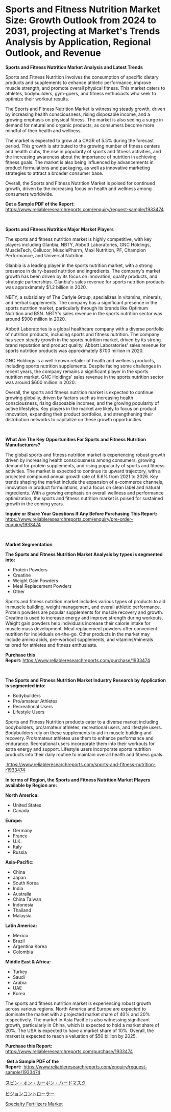 <p><h1>Sports and Fitness Nutrition Market Size: Growth Outlook from 2024 to 2031, projecting at Market's Trends Analysis by Application, Regional Outlook, and Revenue</h1></p><p><strong>Sports and Fitness Nutrition Market Analysis and Latest Trends</strong></p>
<p><p>Sports and Fitness Nutrition involves the consumption of specific dietary products and supplements to enhance athletic performance, improve muscle strength, and promote overall physical fitness. This market caters to athletes, bodybuilders, gym-goers, and fitness enthusiasts who seek to optimize their workout results.</p><p>The Sports and Fitness Nutrition Market is witnessing steady growth, driven by increasing health consciousness, rising disposable income, and a growing emphasis on physical fitness. The market is also seeing a surge in demand for natural and organic products, as consumers become more mindful of their health and wellness.</p><p>The market is expected to grow at a CAGR of 5.5% during the forecast period. This growth is attributed to the growing number of fitness centers and health clubs, the rise in popularity of sports and fitness activities, and the increasing awareness about the importance of nutrition in achieving fitness goals. The market is also being influenced by advancements in product formulations and packaging, as well as innovative marketing strategies to attract a broader consumer base.</p><p>Overall, the Sports and Fitness Nutrition Market is poised for continued growth, driven by the increasing focus on health and wellness among consumers worldwide.</p></p>
<p><strong>Get a Sample PDF of the Report:&nbsp;</strong> <a href="https://www.reliableresearchreports.com/enquiry/request-sample/1933474">https://www.reliableresearchreports.com/enquiry/request-sample/1933474</a></p>
<p>&nbsp;</p>
<p><strong>Sports and Fitness Nutrition Major Market Players</strong></p>
<p><p>The sports and fitness nutrition market is highly competitive, with key players including Glanbia, NBTY, Abbott Laboratories, GNC Holdings, MuscleTech, Cellucor, MusclePharm, Maxi Nutrition, PF, Champion Performance, and Universal Nutrition. </p><p>Glanbia is a leading player in the sports nutrition market, with a strong presence in dairy-based nutrition and ingredients. The company's market growth has been driven by its focus on innovation, quality products, and strategic partnerships. Glanbia's sales revenue for sports nutrition products was approximately $1.2 billion in 2020.</p><p>NBTY, a subsidiary of The Carlyle Group, specializes in vitamins, minerals, and herbal supplements. The company has a significant presence in the sports nutrition market, particularly through its brands like Optimum Nutrition and BSN. NBTY's sales revenue in the sports nutrition sector was around $900 million in 2020.</p><p>Abbott Laboratories is a global healthcare company with a diverse portfolio of nutrition products, including sports and fitness nutrition. The company has seen steady growth in the sports nutrition market, driven by its strong brand reputation and product quality. Abbott Laboratories' sales revenue for sports nutrition products was approximately $700 million in 2020.</p><p>GNC Holdings is a well-known retailer of health and wellness products, including sports nutrition supplements. Despite facing some challenges in recent years, the company remains a significant player in the sports nutrition market. GNC Holdings' sales revenue in the sports nutrition sector was around $600 million in 2020. </p><p>Overall, the sports and fitness nutrition market is expected to continue growing globally, driven by factors such as increasing health consciousness, rising disposable incomes, and the growing popularity of active lifestyles. Key players in the market are likely to focus on product innovation, expanding their product portfolios, and strengthening their distribution networks to capitalize on these growth opportunities.</p></p>
<p>&nbsp;</p>
<p><strong>What Are The Key Opportunities For Sports and Fitness Nutrition Manufacturers?</strong></p>
<p><p>The global sports and fitness nutrition market is experiencing robust growth driven by increasing health consciousness among consumers, growing demand for protein supplements, and rising popularity of sports and fitness activities. The market is expected to continue its upward trajectory, with a projected compound annual growth rate of 8.6% from 2021 to 2026. Key trends shaping the market include the expansion of e-commerce channels, innovation in product formulations, and a focus on clean label and natural ingredients. With a growing emphasis on overall wellness and performance optimization, the sports and fitness nutrition market is poised for sustained growth in the coming years.</p></p>
<p><strong>Inquire or Share Your Questions If Any Before Purchasing This Report:</strong> <a href="https://www.reliableresearchreports.com/enquiry/pre-order-enquiry/1933474">https://www.reliableresearchreports.com/enquiry/pre-order-enquiry/1933474</a></p>
<p>&nbsp;</p>
<p><strong>Market Segmentation</strong></p>
<p><strong>The Sports and Fitness Nutrition Market Analysis by types is segmented into:</strong></p>
<p><ul><li>Protein Powders</li><li>Creatine</li><li>Weight Gain Powders</li><li>Meal Replacement Powders</li><li>Other</li></ul></p>
<p><p>Sports and fitness nutrition market includes various types of products to aid in muscle building, weight management, and overall athletic performance. Protein powders are popular supplements for muscle recovery and growth. Creatine is used to increase energy and improve strength during workouts. Weight gain powders help individuals increase their calorie intake for muscle mass development. Meal replacement powders offer convenient nutrition for individuals on-the-go. Other products in the market may include amino acids, pre-workout supplements, and vitamins/minerals tailored for athletes and fitness enthusiasts.</p></p>
<p><strong>Purchase this Report:&nbsp;</strong><a href="https://www.reliableresearchreports.com/purchase/1933474">https://www.reliableresearchreports.com/purchase/1933474</a></p>
<p>&nbsp;</p>
<p><strong>The Sports and Fitness Nutrition Market Industry Research by Application is segmented into:</strong></p>
<p><ul><li>Bodybuilders</li><li>Pro/amateur Athletes</li><li>Recreational Users</li><li>Lifestyle Users</li></ul></p>
<p><p>Sports and Fitness Nutrition products cater to a diverse market including bodybuilders, pro/amateur athletes, recreational users, and lifestyle users. Bodybuilders rely on these supplements to aid in muscle building and recovery. Pro/amateur athletes use them to enhance performance and endurance. Recreational users incorporate them into their workouts for extra energy and support. Lifestyle users incorporate sports nutrition products into their daily routine to maintain overall health and fitness goals.</p></p>
<p><a href="https://www.reliableresearchreports.com/sports-and-fitness-nutrition-r1933474">&nbsp;https://www.reliableresearchreports.com/sports-and-fitness-nutrition-r1933474</a></p>
<p><strong>In terms of Region, the Sports and Fitness Nutrition Market Players available by Region are:</strong></p>
<p>
    <p> <strong> North America: </strong>
        <ul>
            <li>United States</li>
            <li>Canada</li>
        </ul>
        </p> 
    <p> <strong> Europe: </strong>
        <ul>
            <li>Germany</li>
            <li>France</li>
            <li>U.K.</li>
            <li>Italy</li>
            <li>Russia</li>
        </ul>
        </p> 
    <p> <strong> Asia-Pacific: </strong>
        <ul>
            <li>China</li>
            <li>Japan</li>
            <li>South Korea</li>
            <li>India</li>
            <li>Australia</li>
            <li>China Taiwan</li>
            <li>Indonesia</li>
            <li>Thailand</li>
            <li>Malaysia</li>
        </ul>
        </p> 
    <p> <strong> Latin America: </strong>
        <ul>
            <li>Mexico</li>
            <li>Brazil</li>
            <li>Argentina Korea</li>
            <li>Colombia</li>
        </ul>
        </p> 
    <p> <strong> Middle East & Africa: </strong>
        <ul>
            <li>Turkey</li>
            <li>Saudi</li>
            <li>Arabia</li>
            <li>UAE</li>
            <li>Korea</li>
        </ul>
    </p>
    </p>
<p><p>The sports and fitness nutrition market is experiencing robust growth across various regions. North America and Europe are expected to dominate the market with a projected market share of 40% and 30% respectively. The market in Asia Pacific is also witnessing significant growth, particularly in China, which is expected to hold a market share of 20%. The USA is expected to have a market share of 10%. Overall, the market is expected to reach a valuation of $50 billion by 2025.</p></p>
<p><strong>Purchase this Report: </strong><a href="https://www.reliableresearchreports.com/purchase/1933474">https://www.reliableresearchreports.com/purchase/1933474</a></p>
<p>&nbsp;<strong>Get a Sample PDF of the Report:&nbsp;&nbsp;</strong><a href="https://www.reliableresearchreports.com/enquiry/request-sample/1933474">https://www.reliableresearchreports.com/enquiry/request-sample/1933474</a></p>
<p><strong></strong></p>
<p><p><a href="https://github.com/DwightHuels1/Market-Research-Report-List-2/blob/main/3285457177678.md">スピン・オン・カーボン・ハードマスク</a></p><p><a href="https://github.com/JanickJohns/Market-Research-Report-List-1/blob/main/8119328177679.md">ビジョンコントローラー</a></p><p><a href="https://github.com/sofayahoo2023/Market-Research-Report-List-5/blob/main/specialty-fertilizers-market.md">Specialty Fertilizers Market</a></p></p>